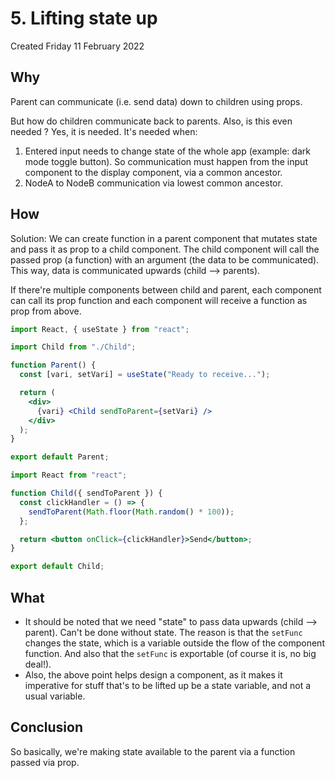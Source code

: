 # 5. Lifting state up
Created Friday 11 February 2022

## Why
Parent can communicate (i.e. send data) down to children using props.

But how do children communicate back to parents. Also, is this even needed ? Yes, it is needed. It's needed when:
1. Entered input needs to change state of the whole app (example: dark mode toggle button). So communication must happen from the input component to the display component, via a common ancestor.
2. NodeA to NodeB communication via lowest common ancestor.

## How
Solution: We can create function in a parent component that mutates state and pass it as prop to a child component. The child component will call the passed prop (a function) with an argument (the data to be communicated). This way, data is communicated upwards (child --> parents).

If there're multiple components between child and parent, each component can call its prop function and each component will receive a function as prop from above.
```jsx
import React, { useState } from "react";

import Child from "./Child";

function Parent() {
  const [vari, setVari] = useState("Ready to receive...");

  return (
    <div>
      {vari} <Child sendToParent={setVari} />
    </div>
  );
}

export default Parent;
```
```jsx
import React from "react";

function Child({ sendToParent }) {
  const clickHandler = () => {
    sendToParent(Math.floor(Math.random() * 100));
  };

  return <button onClick={clickHandler}>Send</button>;
}

export default Child;
```

## What
- It should be noted that we need "state" to pass data upwards (child --> parent). Can't be done without state. The reason is that the `setFunc` changes the state, which is a variable outside the flow of the component function. And also that the `setFunc` is exportable (of course it is, no big deal!).
- Also, the above point helps design a component, as it makes it imperative for stuff that's to be lifted up be a state variable, and not a usual variable.
  
## Conclusion
So basically, we're making state available to the parent via a function passed via prop.